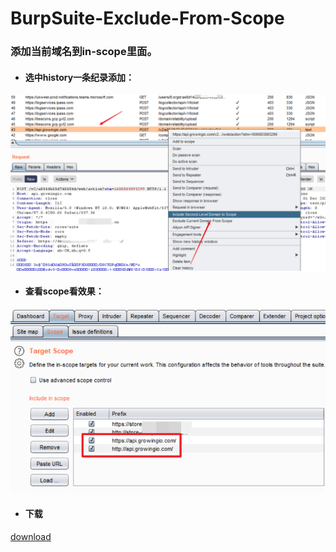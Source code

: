 # BurpSuite-Exclude-From-Scope

### 添加当前域名到in-scope里面。

- #### 选中history一条纪录添加：

![](https://github.com/xiaoxiaoleo/BurpSuite-Exclude-From-Scope/raw/main/screenshot/add2.png)

- #### 查看scope看效果：

![](https://github.com/xiaoxiaoleo/BurpSuite-Exclude-From-Scope/raw/main/screenshot/scope.png)


- #### 下载

[download](https://github.com/xiaoxiaoleo/BurpSuite-Exclude-From-Scope)
